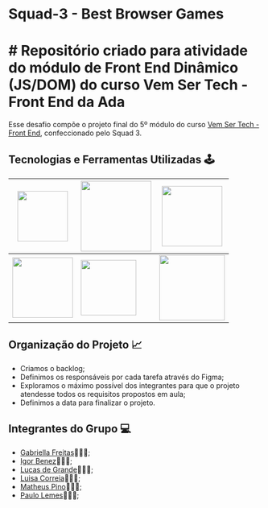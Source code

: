 # Squad-3 - Best Browser Games

# # Repositório criado para atividade do módulo de Front End Dinâmico (JS/DOM) do curso Vem Ser Tech - Front End da Ada 

Esse desafio compõe o projeto final do 5º módulo do curso [Vem Ser Tech - Front End](https://ada.tech/sou-aluno/programas/ifood-vem-ser-tech), confeccionado pelo Squad 3.

## Tecnologias e Ferramentas Utilizadas 🕹️

| <img src="https://cdn.jsdelivr.net/gh/devicons/devicon/icons/javascript/javascript-original.svg" width="100px"> |  <img src="https://cdn.jsdelivr.net/gh/devicons/devicon/icons/html5/html5-original-wordmark.svg" width="140px"> | <img src="https://cdn.jsdelivr.net/gh/devicons/devicon/icons/css3/css3-original-wordmark.svg" width="120px"> | 
|----------|----------|----------|
|  <img src="https://cdn.jsdelivr.net/gh/devicons/devicon/icons/vscode/vscode-original-wordmark.svg" width="120px"> | <img src="https://upload.wikimedia.org/wikipedia/commons/thumb/a/a7/React-icon.svg/512px-React-icon.svg.png" width="110px">| <img src="https://upload.wikimedia.org/wikipedia/commons/thumb/d/d9/Node.js_logo.svg/590px-Node.js_logo.svg.png" width="130px">|


## Organização do Projeto 📈

- Criamos o backlog;
- Definimos os responsáveis por cada tarefa através do Figma;
- Exploramos o máximo possível dos integrantes para que o projeto atendesse todos os requisitos propostos em aula;
- Definimos a data para finalizar o projeto.
  

## Integrantes do Grupo 💻

- [Gabriella Freitas](https://github.com/gabriellafsena)👩🏻‍💻;
- [Igor Benez](https://github.com/igor-benez)👨🏻‍💻;
- [Lucas de Grande](https://github.com/)👨🏻‍💻;
- [Luisa Correia](https://github.com/luisacs923)👩🏻‍💻;
- [Matheus Pino](https://github.com/matheuspino)👨🏻‍💻;
- [Paulo Lemes](https://github.com/paulo-lemes)👨🏻‍💻;

